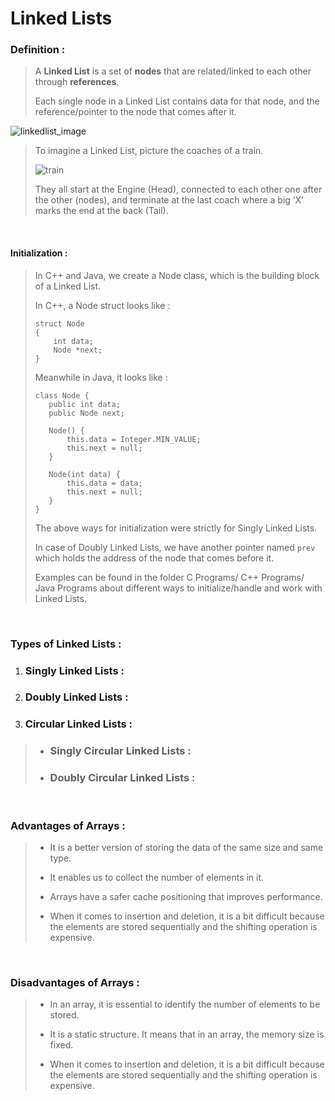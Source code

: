 # Linked Lists

### **Definition :**
> A **Linked List** is a set of **nodes** that are related/linked to each other through **references**.
>
> Each single node in a Linked List contains data for that node, and the reference/pointer to the node that comes after it. 

![linkedlist_image](https://media.geeksforgeeks.org/wp-content/uploads/20220816144425/LLdrawio.png)

> To imagine a Linked List, picture the coaches of a train.
>
> ![train](https://www.progressiverailroading.com/resources/editorial/2018/a55035-Canadian-Pacific.jpg)
>
> They all start at the Engine (Head), connected to each other one after the other (nodes),
and terminate at the last coach where a big ‘X’ marks the end at the back (Tail).

&nbsp;
#### **Initialization :**
> In C++ and Java, we create a Node class, which is the building block of a Linked List.
> 
> 
>
> In C++, a Node struct looks like : <br>
> ```
> struct Node
> {
>     int data;
>     Node *next;
> }
> ```
> 
> Meanwhile in Java, it looks like : <br>
>```
>class Node {
>    public int data;
>    public Node next;
>
>    Node() {
>        this.data = Integer.MIN_VALUE;
>        this.next = null;
>    }
>
>    Node(int data) {
>        this.data = data;
>        this.next = null;
>    }
>}
>```
>
> The above ways for initialization were strictly for Singly Linked Lists.
>
> In case of Doubly Linked Lists, we have another pointer named `prev` which holds the address of the node that comes before it.
>
> Examples can be found in the folder C Programs/ C++ Programs/ Java Programs about different ways to initialize/handle and work with Linked Lists.

&nbsp;
### **Types of Linked Lists :**

1. ### **Singly Linked Lists :**
>  

2. ### **Doubly Linked Lists :**
> 

3. ### **Circular Linked Lists :**
> 
> - ### **Singly Circular Linked Lists :**
> 
> - ### **Doubly Circular Linked Lists :**
> 


&nbsp;
### **Advantages of Arrays :**
> - It is a better version of storing the data of the same size and same type.
>
> - It enables us to collect the number of elements in it.
>
> - Arrays have a safer cache positioning that improves performance.
>
> - When it comes to insertion and deletion, it is a bit difficult because the elements are stored sequentially and the shifting operation is expensive.

&nbsp;
### **Disadvantages of Arrays :**
> - In an array, it is essential to identify the number of elements to be stored.
>
> - It is a static structure. It means that in an array, the memory size is fixed.
>
> - When it comes to insertion and deletion, it is a bit difficult because the elements are stored sequentially and the shifting operation is expensive.

